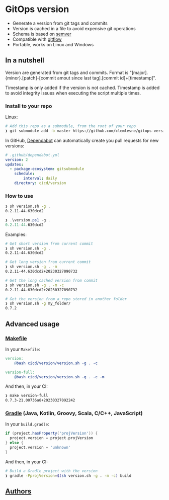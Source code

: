 # GitOps version

- Generate a version from git tags and commits
- Version is cached in a file to avoid expensive git operations
- Schema is based on [semver](https://semver.org/)
- Compatible with [gitflow](https://www.atlassian.com/git/tutorials/comparing-workflows/gitflow-workflow)
- Portable, works on Linux and Windows

## In a nutshell

Version are generated from git tags and commits. Format is "[major].{minor}.[patch]-[commit amout since last tag].[commit id]+[timestamp]".

Timestamp is only added if the version is not cached. Timestamp is added to avoid integrity issues when executing the script multiple times.

### Install to your repo

Linux:

```bash
# Add this repo as a submodule, from the root of your repo
❯ git submodule add -b master https://github.com/clemlesne/gitops-version cicd/version
```

In GitHub, [Dependabot](https://github.com/dependabot) can automatically create you pull requests for new versions:

```yaml
# .github/dependabot.yml
version: 2
updates:
  - package-ecosystem: gitsubmodule
    schedule:
        interval: daily
    directory: cicd/version
```

### How to use

```bash
❯ sh version.sh -g .
0.2.11-44.630dcd2
```

```powershell
❯ .\version.ps1 -g .
0.2.11-44.630dcd2
```

Examples:

```bash
# Get short version from current commit
❯ sh version.sh -g .
0.2.11-44.630dcd2

# Get long version from current commit
❯ sh version.sh -g . -m
0.2.11-44.630dcd2+20230327090732

# Get the long cached version from commit
❯ sh version.sh -g . -m -c
0.2.11-44.630dcd2+20230327090732

# Get the version from a repo stored in another folder
❯ sh version.sh -g my_folder/
0.7.2
```

## Advanced usage

### [Makefile](https://www.gnu.org/software/make/manual/make.html)

In your `Makefile`:

```makefile
version:
	@bash cicd/version/version.sh -g . -c

version-full:
	@bash cicd/version/version.sh -g . -c -m
```

And then, in your CI:

```bash
❯ make version-full
0.7.3-21.00736a8+20230327092242
```

### [Gradle](https://gradle.org) (Java, Kotlin, Groovy, Scala, C/C++, JavaScript)

In your `build.gradle`:

```groovy
if (project.hasProperty('projVersion')) {
  project.version = project.projVersion
} else {
  project.version = 'unknown'
}
```

And then, in your CI:

```bash
# Build a Gradle project with the version
❯ gradle -PprojVersion=$(sh version.sh -g . -m -c) build
```

## [Authors](./AUTHORS.md)
